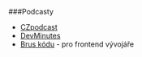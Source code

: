 ###Podcasty

* [CZpodcast](http://java.cz/article/czpodcast)
* [DevMinutes](http://devminutes.cz/)
* [Brus kódu](http://bruskodu.cz/) - pro frontend vývojáře
